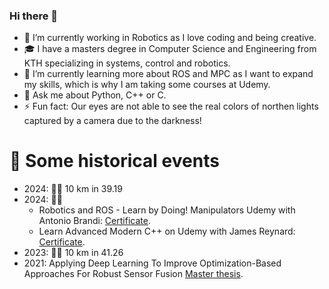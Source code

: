### Hi there 👋

- 🔭 I’m currently working in Robotics as I love coding and being creative.
- :mortar_board: I have a masters degree in Computer Science and Engineering from KTH specializing in systems, control and robotics.
- 🌱 I’m currently learning more about ROS and MPC as I want to expand my skills, which is why I am taking some courses at Udemy.
- 💬 Ask me about Python, C++ or C.
- ⚡ Fun fact: Our eyes are not able to see the real colors of northen lights captured by a camera due to the darkness!

# :scroll: Some historical events
- 2024: :running_woman: 10 km in 39.19
- 2024: 👩‍🎓
  -  Robotics and ROS - Learn by Doing! Manipulators Udemy with Antonio Brandi: [Certificate](https://www.udemy.com/certificate/UC-a5e09b5f-a0c1-4a01-824f-bc33d090866a/).
  - Learn Advanced Modern C++ on Udemy with James Reynard: [Certificate](http://ude.my/UC-2022438d-23d1-4f71-807b-3213c1cc4762/).
- 2023: :running_woman: 10 km in 41.26
- 2021: Applying Deep Learning To Improve Optimization-Based Approaches For Robust Sensor Fusion [Master thesis](https://kth.diva-portal.org/smash/record.jsf?pid=diva2%3A1602138&dswid=5157).

